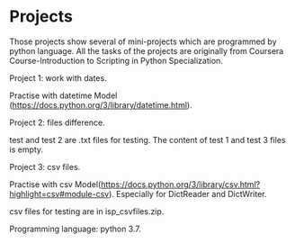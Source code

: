 # Projects

Those projects show several of mini-projects which are programmed by python language. All the tasks of the projects are originally from Coursera Course-Introduction to Scripting in Python Specialization.

Project 1: work with dates. 

Practise with datetime Model (https://docs.python.org/3/library/datetime.html).

Project 2: files difference. 

test and test 2 are .txt files for testing. The content of test 1 and test 3 files is empty.

Project 3: csv files. 

Practise with csv Model(https://docs.python.org/3/library/csv.html?highlight=csv#module-csv). Especially for DictReader and DictWriter.

csv files for testing are in isp_csvfiles.zip.


Programming language: python 3.7.
